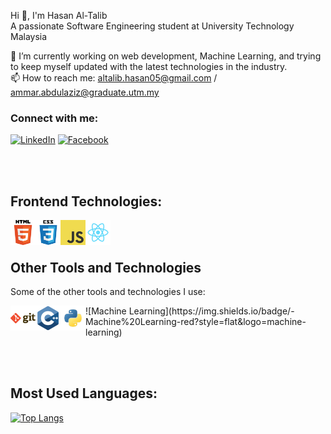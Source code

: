 Hi 👋, I'm Hasan Al-Talib  
A passionate Software Engineering student at University Technology Malaysia

🔭 I’m currently working on web development, Machine Learning, and trying to keep myself updated with the latest technologies in the industry.  
📫 How to reach me: altalib.hasan05@gmail.com / ammar.abdulaziz@graduate.utm.my 

### Connect with me:

[![LinkedIn](https://img.shields.io/badge/-LinkedIn-blue)](https://www.linkedin.com/in/hasan-al-talib-6095b3323/)
[![Facebook](https://img.shields.io/badge/-Facebook-blue)](https://www.facebook.com/hasan.ammar.52/)

<br /><br />

## Frontend Technologies:

<img align="left" alt="HTML5" width="40px" src="https://raw.githubusercontent.com/github/explore/main/topics/html/html.png" />
<img align="left" alt="CSS3" width="40px" src="https://raw.githubusercontent.com/github/explore/main/topics/css/css.png" />
<img align="left" alt="JavaScript" width="40px" src="https://raw.githubusercontent.com/github/explore/main/topics/javascript/javascript.png" />
<img align="left" alt="React" width="40px" src="https://raw.githubusercontent.com/github/explore/main/topics/react/react.png" />

<br /><br />

## Other Tools and Technologies

Some of the other tools and technologies I use:

<img align="left" alt="Git" width="40px" src="https://raw.githubusercontent.com/github/explore/main/topics/git/git.png" />
<img align="left" alt="C++" width="40px" src="https://raw.githubusercontent.com/github/explore/main/topics/cpp/cpp.png" />
<img align="left" alt="Python" width="40px" src="https://raw.githubusercontent.com/github/explore/main/topics/python/python.png" />
![Machine Learning](https://img.shields.io/badge/-Machine%20Learning-red?style=flat&logo=machine-learning)

<br /><br />

## Most Used Languages:
[![Top Langs](https://github-readme-stats.vercel.app/api/top-langs/?username=yourusername&layout=compact&theme=dark)](https://github.com/yourusername/github-readme-stats)
